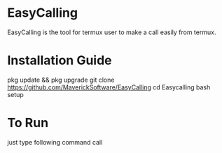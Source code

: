 # EasyCalling
EasyCalling is the tool for termux user to make a call easily from termux. 
# Installation Guide
pkg update && pkg upgrade
git clone https://github.com/MaverickSoftware/EasyCalling
cd Easycalling
bash setup
# To Run
just type following command
call
